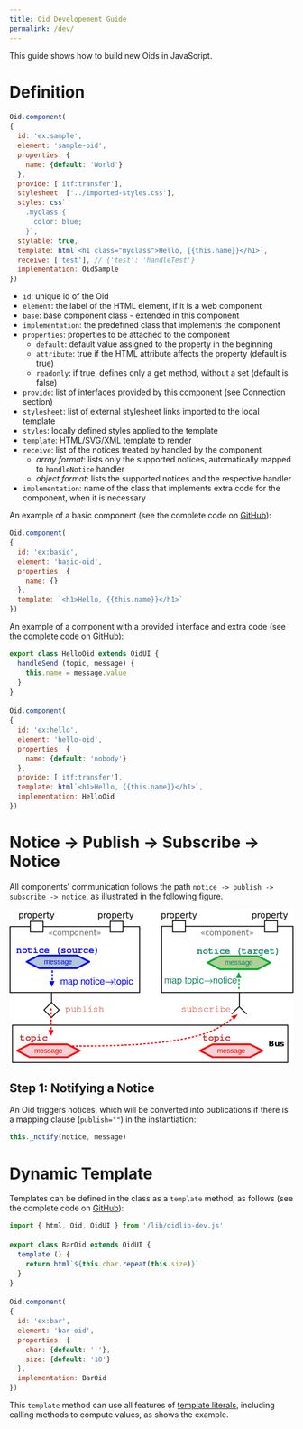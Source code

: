 ```yaml
---
title: Oid Developement Guide
permalink: /dev/
---
```


This guide shows how to build new Oids in JavaScript.

# Definition

~~~js
Oid.component(
{
  id: 'ex:sample',
  element: 'sample-oid',
  properties: {
    name: {default: 'World'}
  },
  provide: ['itf:transfer'],
  stylesheet: ['../imported-styles.css'],
  styles: css`
    .myclass {
      color: blue;
    }`,
  stylable: true,
  template: html`<h1 class="myclass">Hello, {{this.name}}</h1>`,
  receive: ['test'], // {'test': 'handleTest'}
  implementation: OidSample
})
~~~

* `id`: unique id of the Oid
* `element`: the label of the HTML element, if it is a web component
* `base`: base component class - extended in this component
* `implementation`: the predefined class that implements the component
* `properties`: properties to be attached to the component
  * `default`: default value assigned to the property in the beginning
  * `attribute`: true if the HTML attribute affects the property (default is true)
  * `readonly`: if true, defines only a get method, without a set (default is false)
* `provide`: list of interfaces provided by this component (see Connection section)
* `stylesheet`: list of external stylesheet links imported to the local template
* `styles`: locally defined styles applied to the template
* `template`: HTML/SVG/XML template to render
* `receive`: list of the notices treated by handled by the component
  * *array format*: lists only the supported notices, automatically mapped to  `handleNotice` handler
  * *object format*: lists the supported notices and the respective handler
* `implementation`: name of the class that implements extra code for the component, when it is necessary 

An example of a basic component (see the complete code on [GitHub](https://github.com/mundorum/oid/tree/main/src/playground/learning/02-development/02-oid/001-basic)):

~~~js
Oid.component(
{
  id: 'ex:basic',
  element: 'basic-oid',
  properties: {
    name: {}
  },
  template: `<h1>Hello, {{this.name}}</h1>`
})
~~~

An example of a component with a provided interface and extra code (see the complete code on [GitHub](https://github.com/mundorum/oid/blob/main/src/playground/learning/02-development/02-oid/202-2-provide-interface/hello-oid.js)):

~~~js
export class HelloOid extends OidUI {
  handleSend (topic, message) {
    this.name = message.value
  }
}

Oid.component(
{
  id: 'ex:hello',
  element: 'hello-oid',
  properties: {
    name: {default: 'nobody'}
  },
  provide: ['itf:transfer'],
  template: html`<h1>Hello, {{this.name}}</h1>`,
  implementation: HelloOid
})
~~~

# Notice -> Publish -> Subscribe -> Notice

All components' communication follows the path `notice -> publish -> subscribe -> notice`, as illustrated in the following figure.

![Notice Publish-Subscribe Notice](images/notice-publish-subscribe-notice.png)

## Step 1: Notifying a Notice

An Oid triggers notices, which will be converted into publications if there is a mapping clause (`publish=""`) in the instantiation:

~~~javascript
this._notify(notice, message)
~~~

# Dynamic Template

Templates can be defined in the class as a `template` method, as follows (see the complete code on [GitHub](https://github.com/mundorum/oid/tree/main/src/playground/learning/02-development/03-extras/dynamic-template-2)):

~~~js
import { html, Oid, OidUI } from '/lib/oidlib-dev.js'

export class BarOid extends OidUI {
  template () {
    return html`${this.char.repeat(this.size)}`
  }
}

Oid.component(
{
  id: 'ex:bar',
  element: 'bar-oid',
  properties: {
    char: {default: '-'},
    size: {default: '10'}
  },
  implementation: BarOid
})
~~~

This `template` method can use all features of [template literals](https://developer.mozilla.org/en-US/docs/Web/JavaScript/Reference/Template_literals), including calling methods to compute values, as shows the example.